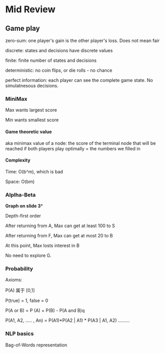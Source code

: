 # Mid Review



## Game play

zero-sum: one player's gain is the other player's loss. Does not mean fair

discrete: states and decisions have discrete values

finite: finite number of states and decisions

deterministic: no coin flips, or die rolls - no chance

perfect information: each player can see the complete game state. No simulatnesous decisions.

### MiniMax

Max wants largest score

Min wants smallest score

#### Game theoretic value

aka minimax value of a node: the score of the terminal node that will be reached if both players play optimally = the numbers we filled in 

#### Complexity

Time: O(b^m), which is bad

Space: O(bm)

### Alplha-Beta 

**Graph on slide 3***

Depth-first order

After returning from A, Max can get at least 100 to S

After returning from F, Max can get at most 20 to B

At this point, Max losts interest in B

No need to explore G.

### Probability

Axioms: 

P(A) 属于 [0,1]

P(true) = 1, false = 0

P(A or B) = P (A) + P(B) - P(A and B)q

P(A1, A2, ….. , An) = P(A1)*P(A2 | A1) * P(A3 | A1, A2) ……...

### NLP basics

Bag-of-Words representation



